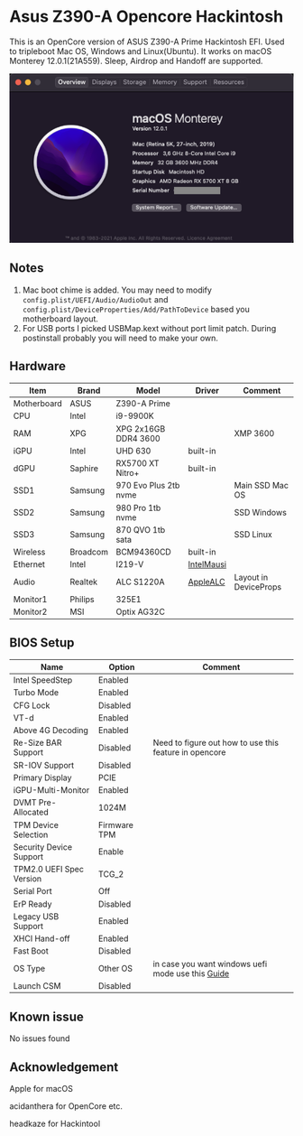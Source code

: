 # Asus Z390-A Opencore Hackintosh


This is an OpenCore version of ASUS Z390-A Prime Hackintosh EFI. Used to tripleboot Mac OS, Windows and Linux(Ubuntu). It works on macOS Monterey 12.0.1(21A559). Sleep, Airdrop and Handoff are supported.

![image](OS_Screenshot.png)

## Notes
1. Mac boot chime is added. You may need to modify `config.plist/UEFI/Audio/AudioOut` and `config.plist/DeviceProperties/Add/PathToDevice` based you motherboard layout.
2. For USB ports I picked USBMap.kext without port limit patch. During postinstall probably you will need to make your own.


## Hardware
| Item | Brand | Model | Driver | Comment |
|-----|-----|-----|-----|-----|
| Motherboard | ASUS | Z390-A Prime | | |
| CPU | Intel | i9-9900K | | |
| RAM | XPG | XPG 2x16GB DDR4 3600 | | XMP 3600 |
| iGPU | Intel | UHD 630 | built-in | |
| dGPU | Saphire | RX5700 XT Nitro+ | built-in | |
| SSD1 | Samsung | 970 Evo Plus 2tb nvme | | Main SSD Mac OS |
| SSD2 | Samsung | 980 Pro 1tb nvme | | SSD Windows |
| SSD3 | Samsung | 870 QVO 1tb sata | | SSD Linux |
| Wireless | Broadcom | BCM94360CD | built-in | |
| Ethernet | Intel | I219-V | [IntelMausi](https://github.com/acidanthera/IntelMausi) | |
| Audio | Realtek | ALC S1220A | [AppleALC](https://github.com/acidanthera/AppleALC) | Layout in DeviceProps |
| Monitor1 | Philips | 325E1 | | |
| Monitor2 | MSI | Optix AG32C | | |


## BIOS Setup
| Name | Option | Comment |
| --- | --- | --- |
| Intel SpeedStep | Enabled | |
| Turbo Mode | Enabled | |
| CFG Lock | Disabled | |
| VT-d | Enabled | |
| Above 4G Decoding | Enabled | |
| Re-Size BAR Support | Disabled | Need to figure out how to use this feature in opencore |
| SR-IOV Support | Disabled | |
| Primary Display | PCIE | |
| iGPU-Multi-Monitor | Enabled | |
| DVMT Pre-Allocated | 1024M | |
| TPM Device Selection | Firmware TPM | |
| Security Device Support | Enable | |
| TPM2.0 UEFI Spec Version | TCG_2 | |
| Serial Port | Off | |
| ErP Ready | Disabled | |
| Legacy USB Support | Enabled | |
| XHCI Hand-off | Enabled | |
| Fast Boot | Disabled | |
| OS Type | Other OS | in case you want windows uefi mode use this [Guide](https://www.tonymacx86.com/threads/guide-opencore-and-uefi-secure-boot-using-windows-subsystem-for-linux.317166/#post-2295190) |
| Launch CSM | Disabled | |

## Known issue
No issues found

## Acknowledgement
Apple for macOS

acidanthera for OpenCore etc.

headkaze for Hackintool
